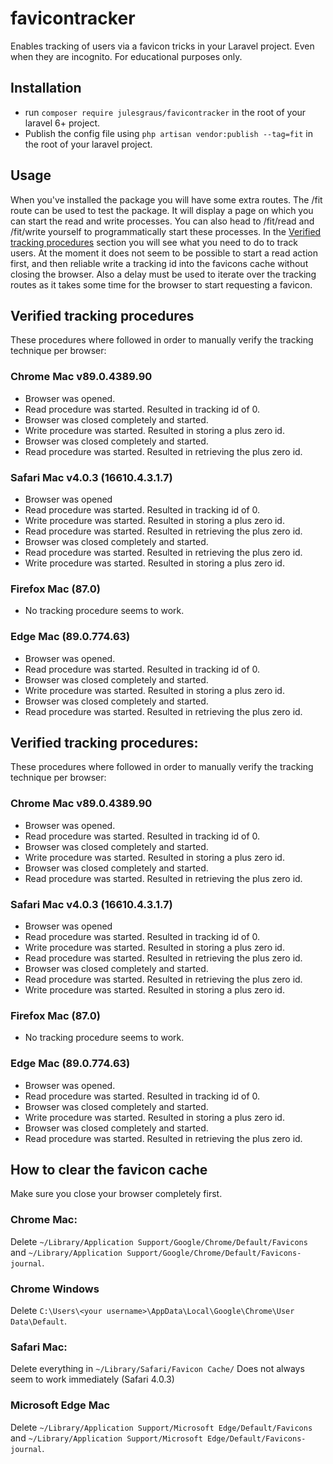 # favicontracker
Enables tracking of users via a favicon tricks in your Laravel project. 
Even when they are incognito. For educational purposes only.

## Installation
* run ```composer require julesgraus/favicontracker``` in the root of your laravel 6+ project.
* Publish the config file using ```php artisan vendor:publish --tag=fit``` in the root of your laravel project.

## Usage
When you've installed the package you will have some extra routes. The /fit route can be used to test the package. 
It will display a page on which you can start the read and write processes. 
You can also head to /fit/read and /fit/write yourself to programmatically start these processes.
In the [Verified tracking procedures](#verified-tracking-procedures) section you will see what you need to do to track users.
At the moment it does not seem to be possible to start a read action first, and then reliable write a tracking id
into the favicons cache without closing the browser. Also a delay must be used to iterate over the tracking routes as
it takes some time for the browser to start requesting a favicon.

## Verified tracking procedures
These procedures where followed in order to manually verify the tracking technique per browser:
### Chrome Mac v89.0.4389.90
* Browser was opened.
* Read procedure was started. Resulted in tracking id of 0.
* Browser was closed completely and started.
* Write procedure was started. Resulted in storing a plus zero id.
* Browser was closed completely and started.
* Read procedure was started. Resulted in retrieving the plus zero id.

### Safari Mac v4.0.3 (16610.4.3.1.7)
* Browser was opened
* Read procedure was started. Resulted in tracking id of 0.
* Write procedure was started. Resulted in storing a plus zero id.
* Read procedure was started. Resulted in retrieving the plus zero id.
* Browser was closed completely and started.
* Read procedure was started. Resulted in retrieving the plus zero id.
* Write procedure was started. Resulted in storing a plus zero id.

### Firefox Mac (87.0)
* No tracking procedure seems to work.

### Edge Mac (89.0.774.63)
* Browser was opened.
* Read procedure was started. Resulted in tracking id of 0.
* Browser was closed completely and started.
* Write procedure was started. Resulted in storing a plus zero id.
* Browser was closed completely and started.
* Read procedure was started. Resulted in retrieving the plus zero id.

## Verified tracking procedures:
These procedures where followed in order to manually verify the tracking technique per browser:
### Chrome Mac v89.0.4389.90
* Browser was opened.
* Read procedure was started. Resulted in tracking id of 0.
* Browser was closed completely and started.
* Write procedure was started. Resulted in storing a plus zero id.
* Browser was closed completely and started.
* Read procedure was started. Resulted in retrieving the plus zero id.

### Safari Mac v4.0.3 (16610.4.3.1.7)
* Browser was opened
* Read procedure was started. Resulted in tracking id of 0.
* Write procedure was started. Resulted in storing a plus zero id.
* Read procedure was started. Resulted in retrieving the plus zero id.
* Browser was closed completely and started.
* Read procedure was started. Resulted in retrieving the plus zero id.
* Write procedure was started. Resulted in storing a plus zero id.

### Firefox Mac (87.0)
* No tracking procedure seems to work.

### Edge Mac (89.0.774.63)
* Browser was opened.
* Read procedure was started. Resulted in tracking id of 0.
* Browser was closed completely and started.
* Write procedure was started. Resulted in storing a plus zero id.
* Browser was closed completely and started.
* Read procedure was started. Resulted in retrieving the plus zero id.

## How to clear the favicon cache
Make sure you close your browser completely first.

### Chrome Mac:
Delete ```~/Library/Application Support/Google/Chrome/Default/Favicons```
and ```~/Library/Application Support/Google/Chrome/Default/Favicons-journal```.

### Chrome Windows
Delete ```C:\Users\<your username>\AppData\Local\Google\Chrome\User Data\Default```.

### Safari Mac:
Delete everything in ```~/Library/Safari/Favicon Cache/```
Does not always seem to work immediately (Safari 4.0.3)

### Microsoft Edge Mac
Delete ```~/Library/Application Support/Microsoft Edge/Default/Favicons```
and ```~/Library/Application Support/Microsoft Edge/Default/Favicons-journal```.